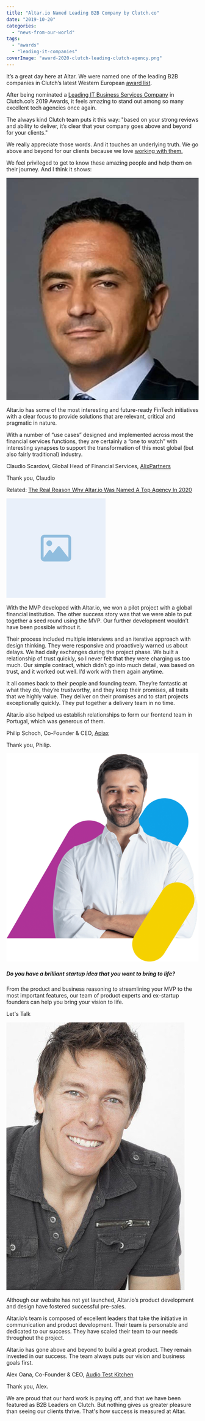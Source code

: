 ```yaml
---
title: "Altar.io Named Leading B2B Company by Clutch.co"
date: "2019-10-20"
categories: 
  - "news-from-our-world"
tags: 
  - "awards"
  - "leading-it-companies"
coverImage: "award-2020-clutch-leading-clutch-agency.png"
---
```


It’s a great day here at Altar. We were named one of the leading B2B companies in Clutch’s latest Western European [award list](https://clutch.co/press-releases/announces-most-highly-rated-b2b-firms-western-europe).

After being nominated a [Leading IT Business Services Company](https://altar.io/blog/altar-io-named-leading-it-business-services-company-in-clutch-cos-2019-awards/) in Clutch.co’s 2019 Awards, it feels amazing to stand out among so many excellent tech agencies once again.

The always kind Clutch team puts it this way: "based on your strong reviews and ability to deliver, it’s clear that your company goes above and beyond for your clients."

We really appreciate those words. And it touches an underlying truth. We go above and beyond for our clients because we love [working with them.](https://altar.io/work/)

We feel privileged to get to know these amazing people and help them on their journey. And I think it shows:



![Altar - What is Saying](images/scardovi-alix.jpeg) 

Altar.io has some of the most interesting and future-ready FinTech initiatives with a clear focus to provide solutions that are relevant, critical and pragmatic in nature.

With a number of “use cases” designed and implemented across most the financial services functions, they are certainly a “one to watch” with interesting synapses to support the transformation of this most global (but also fairly traditional) industry.

Claudio Scardovi, Global Head of Financial Services, [AlixPartners](https://www.alixpartners.com/)

Thank you, Claudio



Related: [The Real Reason Why Altar.io Was Named A Top Agency In 2020](https://altar.io/the-reason-why-altar-won-top-agency-2020/)



![Altar - What is Saying](images/image-placeholder-small.jpg) 

With the MVP developed with Altar.io, we won a pilot project with a global financial institution. The other success story was that we were able to put together a seed round using the MVP. Our further development wouldn’t have been possible without it.

Their process included multiple interviews and an iterative approach with design thinking. They were responsive and proactively warned us about delays. We had daily exchanges during the project phase. We built a relationship of trust quickly, so I never felt that they were charging us too much. Our simple contract, which didn’t go into much detail, was based on trust, and it worked out well. I’d work with them again anytime.

It all comes back to their people and founding team. They’re fantastic at what they do, they’re trustworthy, and they keep their promises, all traits that we highly value. They deliver on their promises and to start projects exceptionally quickly. They put together a delivery team in no time.

Altar.io also helped us establish relationships to form our frontend team in Portugal, which was generous of them.

Philip Schoch, Co-Founder & CEO, [Apiax](https://www.apiax.com/)

Thank you, Philip.



![Daniel, CEO of Altar, Product and Software development company specialising in building MVPs, full custom software development projects & creating UX/UI that is both functional and beautiful](images/cta-colors-daniel-arms-crossed.png)



##### Do you have a brilliant startup idea that you want to bring to life?

From the product and business reasoning to streamlining your MVP to the most important features, our team of product experts and ex-startup founders can help you bring your vision to life.

Let's Talk



![Altar - What is Saying](images/1811669_original.jpeg) 

Although our website has not yet launched, Altar.io’s product development and design have fostered successful pre-sales.

Altar.io’s team is composed of excellent leaders that take the initiative in communication and product development. Their team is personable and dedicated to our success. They have scaled their team to our needs throughout the project.

Altar.io has gone above and beyond to build a great product. They remain invested in our success. The team always puts our vision and business goals first.

Alex Oana, Co-Founder & CEO, [Audio Test Kitchen](https://www.audiotestkitchen.com/)

Thank you, Alex.

We are proud that our hard work is paying off, and that we have been featured as B2B Leaders on Clutch. But nothing gives us greater pleasure than seeing our clients thrive. That's how success is measured at Altar.

